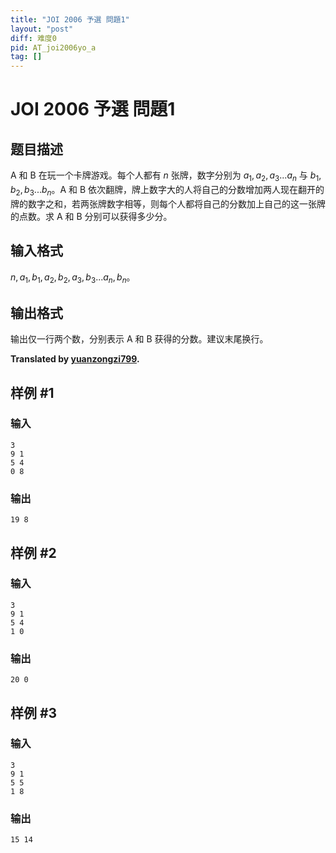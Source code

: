 ```yaml
---
title: "JOI 2006 予選 問題1"
layout: "post"
diff: 难度0
pid: AT_joi2006yo_a
tag: []
---
```


# JOI 2006 予選 問題1

## 题目描述

A 和 B 在玩一个卡牌游戏。每个人都有 $n$ 张牌，数字分别为 $a_1,a_2,a_3...a_n$ 与 $b_1,b_2,b_3...b_n$。A 和 B 依次翻牌，牌上数字大的人将自己的分数增加两人现在翻开的牌的数字之和，若两张牌数字相等，则每个人都将自己的分数加上自己的这一张牌的点数。求 A 和 B 分别可以获得多少分。

## 输入格式

$n,a_1,b_1,a_2,b_2,a_3,b_3...a_n,b_n$。

## 输出格式

输出仅一行两个数，分别表示 A 和 B 获得的分数。建议末尾换行。


**Translated by [yuanzongzi799](https://www.luogu.com.cn/user/1176727).**

## 样例 #1

### 输入

```
3
9 1
5 4
0 8
```

### 输出

```
19 8
```

## 样例 #2

### 输入

```
3
9 1
5 4
1 0
```

### 输出

```
20 0
```

## 样例 #3

### 输入

```
3
9 1
5 5
1 8
```

### 输出

```
15 14
```

